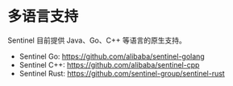 # 多语言支持

Sentinel 目前提供 Java、Go、C++ 等语言的原生支持。

- Sentinel Go: https://github.com/alibaba/sentinel-golang
- Sentinel C++: https://github.com/alibaba/sentinel-cpp
- Sentinel Rust: https://github.com/sentinel-group/sentinel-rust